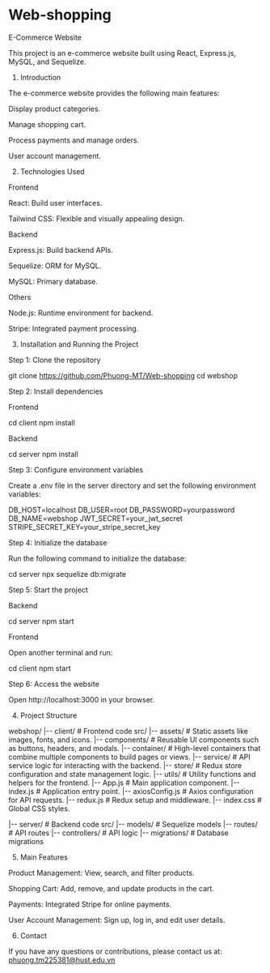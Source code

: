 # Web-shopping
E-Commerce Website

This project is an e-commerce website built using React, Express.js, MySQL, and Sequelize.

1. Introduction

The e-commerce website provides the following main features:

Display product categories.

Manage shopping cart.

Process payments and manage orders.

User account management.

2. Technologies Used

Frontend

React: Build user interfaces.

Tailwind CSS: Flexible and visually appealing design.

Backend

Express.js: Build backend APIs.

Sequelize: ORM for MySQL.

MySQL: Primary database.

Others

Node.js: Runtime environment for backend.

Stripe: Integrated payment processing.

3. Installation and Running the Project

Step 1: Clone the repository

git clone https://github.com/Phuong-MT/Web-shopping
cd webshop

Step 2: Install dependencies

Frontend

cd client
npm install

Backend

cd server
npm install

Step 3: Configure environment variables

Create a .env file in the server directory and set the following environment variables:

DB_HOST=localhost
DB_USER=root
DB_PASSWORD=yourpassword
DB_NAME=webshop
JWT_SECRET=your_jwt_secret
STRIPE_SECRET_KEY=your_stripe_secret_key

Step 4: Initialize the database

Run the following command to initialize the database:

cd server
npx sequelize db:migrate

Step 5: Start the project

Backend

cd server
npm start

Frontend

Open another terminal and run:

cd client
npm start

Step 6: Access the website

Open http://localhost:3000 in your browser.

4. Project Structure

webshop/
|-- client/          # Frontend code
    src/
        |-- assets/           # Static assets like images, fonts, and icons.
        |-- components/       # Reusable UI components such as buttons, headers, and modals.
        |-- container/        # High-level containers that combine multiple components to build pages or views.
        |-- service/          # API service logic for interacting with the backend.
        |-- store/            # Redux store configuration and state management logic.
        |-- utils/            # Utility functions and helpers for the frontend.
        |-- App.js            # Main application component.
        |-- index.js          # Application entry point.
        |-- axiosConfig.js    # Axios configuration for API requests.
        |-- redux.js          # Redux setup and middleware.
        |-- index.css         # Global CSS styles.

|-- server/          # Backend code
     src/
        |-- models/      # Sequelize models
        |-- routes/      # API routes
        |-- controllers/ # API logic
        |-- migrations/  # Database migrations

5. Main Features

Product Management: View, search, and filter products.

Shopping Cart: Add, remove, and update products in the cart.

Payments: Integrated Stripe for online payments.

User Account Management: Sign up, log in, and edit user details.

6. Contact

If you have any questions or contributions, please contact us at: phuong.tm225381@hust.edu.vn


